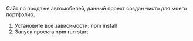 Сайт по продаже автомобилей, данный проект создан чисто для моего портфолио.
 1. Установите все зависимости: npm install
 2. Запуск проекта npm run start
